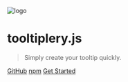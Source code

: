 ![logo](/logo.png)

# tooltiplery.js

> Simply create your tooltip quickly.

[GitHub](https://github.com/BOOK-BLOG/tooltiplery.js)
[npm](https://www.npmjs.com/package/tooltiplery.js)
[Get Started](/README)
